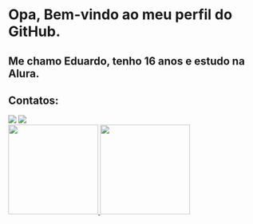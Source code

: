 #  Opa, Bem-vindo ao meu perfil do GitHub.
## Me chamo Eduardo, tenho 16 anos e estudo na Alura.

## Contatos:

<div>
<a href="https://instagram.com/eduardo.esser" target="_blank"><img loading="lazy" src="https://img.shields.io/badge/-Instagram-%23E4405F?style=for-the-badge&logo=instagram&logoColor=white" target="_blank"></a>
<a href = "eduardoesser7366@gmail.com"><img loading="lazy" src="https://img.shields.io/badge/Gmail-D14836?style=for-the-badge&logo=gmail&logoColor=white" target="_blank"></a>

<div>
<a href="https://github.com/TorcedoTimao">
<img loading="lazy" height="180em" src="https://github-readme-stats.vercel.app/api/top-langs/?username=TorcedorTimao&layout=compact&langs_count=7&theme=dracula"/>
<img loading="lazy" height="180em" src="https://github-readme-stats.vercel.app/api?username=TorcedorTimao&show_icons=true&theme=dracula&include_all_commits=true&count_private=true"/>
</div>

